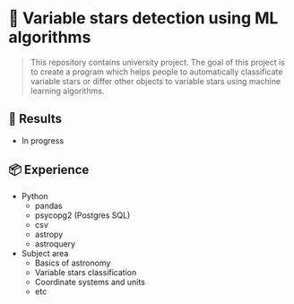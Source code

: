 # :stars: Variable stars detection using ML algorithms

> This repository contains university project. The goal of this project is to create a program which helps people to automatically classificate variable stars or differ other objects to variable stars using machine learning algorithms.

## 🚀 Results
- In progress

## 📦 Experience
- Python
    - pandas
    - psycopg2 (Postgres SQL)
    - csv
    - astropy
    - astroquery
- Subject area
    - Basics of astronomy
    - Variable stars classification
    - Coordinate systems and units
    - etc
